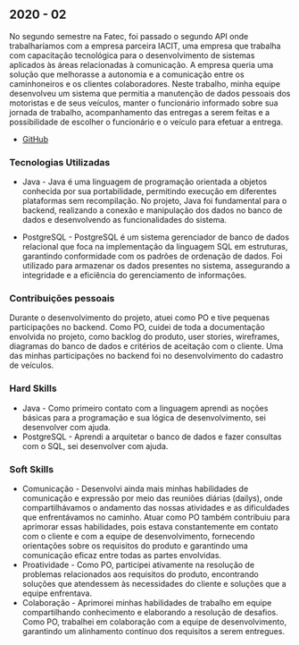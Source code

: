 ## 2020 - 02
No segundo semestre na Fatec, foi passado o segundo API onde trabalharíamos com a empresa parceira IACIT, uma empresa que trabalha com capacitação tecnológica para o desenvolvimento de sistemas aplicados às áreas relacionadas à comunicação. A empresa queria uma solução que melhorasse a autonomia e a comunicação entre os caminhoneiros e os clientes colaboradores. Neste trabalho, minha equipe desenvolveu um sistema que permitia a manutenção de dados pessoais dos motoristas e de seus veículos, manter o funcionário informado sobre sua jornada de trabalho, acompanhamento das entregas a serem feitas e a possibilidade de escolher o funcionário e o veículo para efetuar a entrega.

- [GitHub](https://github.com/Vitor-y/Projeto-Integrador)

### Tecnologias Utilizadas

- Java - Java é uma linguagem de programação orientada a objetos conhecida por sua portabilidade, permitindo execução em diferentes plataformas sem recompilação. No projeto, Java foi fundamental para o backend, realizando a conexão e manipulação dos dados no banco de dados e desenvolvendo as funcionalidades do sistema.

- PostgreSQL - PostgreSQL é um sistema gerenciador de banco de dados relacional que foca na implementação da linguagem SQL em estruturas, garantindo conformidade com os padrões de ordenação de dados. Foi utilizado para armazenar os dados presentes no sistema, assegurando a integridade e a eficiência do gerenciamento de informações.

### Contribuições pessoais 

Durante o desenvolvimento do projeto, atuei como PO e tive pequenas participações no backend. Como PO, cuidei de toda a documentação envolvida no projeto, como backlog do produto, user stories, wireframes, diagramas do banco de dados e critérios de aceitação com o cliente. Uma das minhas participações no backend foi no desenvolvimento do cadastro de veículos.

### Hard Skills 

- Java - Como primeiro contato com a linguagem aprendi as noções básicas para a programação e sua lógica de desenvolvimento, sei desenvolver com ajuda. 
- PostgreSQL - Aprendi a arquitetar o banco de dados e fazer consultas com o SQL, sei desenvolver com ajuda. 

### Soft Skills 

- Comunicação - Desenvolvi ainda mais minhas habilidades de comunicação e expressão por meio das reuniões diárias (dailys), onde compartilhávamos o andamento das nossas atividades e as dificuldades que enfrentávamos no caminho. Atuar como PO também contribuiu para aprimorar essas habilidades, pois estava constantemente em contato com o cliente e com a equipe de desenvolvimento, fornecendo orientações sobre os requisitos do produto e garantindo uma comunicação eficaz entre todas as partes envolvidas.
- Proatividade - Como PO, participei ativamente na resolução de problemas relacionados aos requisitos do produto, encontrando soluções que atendessem às necessidades do cliente e soluções que a equipe enfrentava. 
- Colaboração - Aprimorei minhas habilidades de trabalho em equipe compartilhando conhecimento e elaborando a resolução de desafios. Como PO, trabalhei em colaboração com a equipe de desenvolvimento, garantindo um alinhamento contínuo dos requisitos a serem entregues. 
